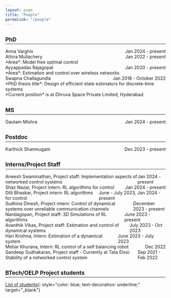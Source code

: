 ```yaml
---
layout: page
title: "People"
permalink: "/people"
---
```


## <small>PhD</small>
<hr style="margin-top: -1em; margin-bottom: 1em;">

<span style="display: flex; justify-content: space-between;">
Anna Varghis <span style="flex-grow: 1;"></span>  Jan 2024 - present
</span>

<span style="display: flex; justify-content: space-between;">
Athira Mullachery <span style="flex-grow: 1;"></span>  Jan 2022 - present
</span>
*Area*: Model free optimal control

<span style="display: flex; justify-content: space-between;">
Ayyappadas Rajagopal <span style="flex-grow: 1;"></span>  Jan 2020 - present
</span>
*Area*: Estimation and control over wireless networks

<span style="display: flex; justify-content: space-between;">
Swapna Challagundla <span style="flex-grow: 1;"></span>  Jan 2018 - October 2022
</span>
*PhD thesis title*: Design of efficient state estimators for discrete-time systems <br>
*Current position* is at Dhruva Space Private Limited, Hyderabad

## <small>MS</small>
<hr style="margin-top: -1em; margin-bottom: 1em;">

<span style="display: flex; justify-content: space-between;">
Gautam Mishra <span style="flex-grow: 1;"></span>  Jan 2024 - present
</span>

## <small>Postdoc</small>
<hr style="margin-top: -1em; margin-bottom: 1em;">

<span style="display: flex; justify-content: space-between;">
Karthick Shanmugam <span style="flex-grow: 1;"></span>  Dec 2023 - present
</span>

## <small>Interns/Project Staff</small>
<hr style="margin-top: -1em; margin-bottom: 1em;">

<span style="display: flex; justify-content: space-between;">
Aneesh Swaminathan, Project staff: Implementation aspects of networked control systems <span style="flex-grow: 1;"></span>  Jan 2024 - present
</span>

<span style="display: flex; justify-content: space-between;">
Shaz Nazar, Project intern: RL algorithms for control <span style="flex-grow: 1;"></span>  Jan 2024 - present
</span>

<span style="display: flex; justify-content: space-between;">
Dilli Bhaskar, Project intern: RL algorithms for control <span style="flex-grow: 1;"></span>  June - July 2023, Jan 2024 - present
</span>

<span style="display: flex; justify-content: space-between;">
Sudhina Dinesh, Project intern: Control of dynamical systems over unreliable communication channels <span style="flex-grow: 1;"></span>  December 2023 - present
</span>

<span style="display: flex; justify-content: space-between;">
Nandagopan, Project staff: 3D Simulations of RL algorithms <span style="flex-grow: 1;"></span>  June 2023 - present
</span>

<span style="display: flex; justify-content: space-between;">
Avanthik Vikas, Project staff: Estimation and control of dynamical systems <span style="flex-grow: 1;"></span>  July 2023 - Oct 2023
</span>

<span style="display: flex; justify-content: space-between;">
Hari Krishna, Intern: Estimation of a dynamical system <span style="flex-grow: 1;"></span>  June 2023 - July 2023
</span>

<span style="display: flex; justify-content: space-between;">
Mehar Khurana, Intern: RL control of a self balancing robot <span style="flex-grow: 1;"></span>  Dec 2022
</span>

<span style="display: flex; justify-content: space-between;">
Sandeep Sudhakaran, Project staff - Currently at Tata Elxsi: Stability of a networked control system <span style="flex-grow: 1;"></span>  Sep 2021 -  Feb 2022
</span>

## <small>BTech/OELP Project students</small>
<hr style="margin-top: -1em; margin-bottom: 1em;">

[List of students](https://docs.google.com/document/d/1usmLnS-HCm_b3GWKZJhDYuPnvOfhfWgXgyTJD9PadP8/export?format=pdf){: style="color: blue; text-decoration: underline;" target="_blank"}<br>


